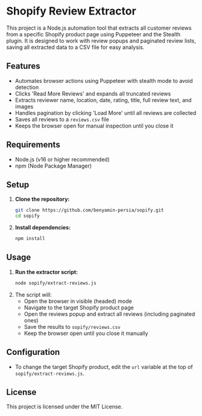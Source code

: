 # Shopify Review Extractor

This project is a Node.js automation tool that extracts all customer reviews from a specific Shopify product page using Puppeteer and the Stealth plugin. It is designed to work with review popups and paginated review lists, saving all extracted data to a CSV file for easy analysis.

## Features
- Automates browser actions using Puppeteer with stealth mode to avoid detection
- Clicks 'Read More Reviews' and expands all truncated reviews
- Extracts reviewer name, location, date, rating, title, full review text, and images
- Handles pagination by clicking 'Load More' until all reviews are collected
- Saves all reviews to a `reviews.csv` file
- Keeps the browser open for manual inspection until you close it

## Requirements
- Node.js (v16 or higher recommended)
- npm (Node Package Manager)

## Setup
1. **Clone the repository:**
   ```sh
   git clone https://github.com/benyamin-persia/sopify.git
   cd sopify
   ```
2. **Install dependencies:**
   ```sh
   npm install
   ```

## Usage
1. **Run the extractor script:**
   ```sh
   node sopify/extract-reviews.js
   ```
2. The script will:
   - Open the browser in visible (headed) mode
   - Navigate to the target Shopify product page
   - Open the reviews popup and extract all reviews (including paginated ones)
   - Save the results to `sopify/reviews.csv`
   - Keep the browser open until you close it manually

## Configuration
- To change the target Shopify product, edit the `url` variable at the top of `sopify/extract-reviews.js`.

## License
This project is licensed under the MIT License. 